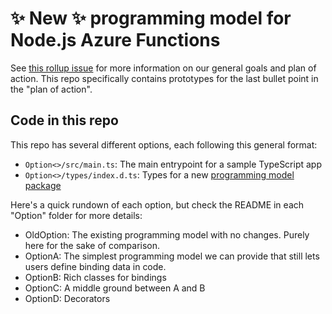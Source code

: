 # ✨ New ✨ programming model for Node.js Azure Functions

See [this rollup issue](https://github.com/Azure/azure-functions-nodejs-worker/issues/480) for more information on our general goals and plan of action. This repo specifically contains prototypes for the last bullet point in the "plan of action".

## Code in this repo

This repo has several different options, each following this general format:

- `Option<>/src/main.ts`: The main entrypoint for a sample TypeScript app
- `Option<>/types/index.d.ts`: Types for a new [programming model package](https://github.com/Azure/azure-functions-nodejs-worker/issues/568)

Here's a quick rundown of each option, but check the README in each "Option" folder for more details:

- OldOption: The existing programming model with no changes. Purely here for the sake of comparison.
- OptionA: The simplest programming model we can provide that still lets users define binding data in code.
- OptionB: Rich classes for bindings
- OptionC: A middle ground between A and B
- OptionD: Decorators
